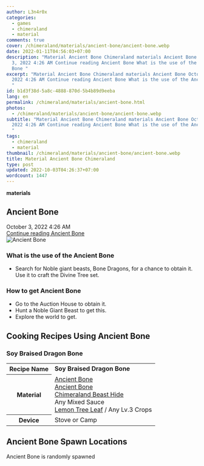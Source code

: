```yaml
---
author: L3n4r0x
categories:
  - games
  - chimeraland
  - material
comments: true
cover: /chimeraland/materials/ancient-bone/ancient-bone.webp
date: 2022-01-11T04:56:03+07:00
description: "Material Ancient Bone Chimeraland materials Ancient Bone October
  3, 2022 4:26 AM Continue reading Ancient Bone What is the use of the Ancient
  Bone "
excerpt: "Material Ancient Bone Chimeraland materials Ancient Bone October 3,
  2022 4:26 AM Continue reading Ancient Bone What is the use of the Ancient Bone
  "
id: b1d3f38d-5a8c-4888-870d-5b4b89d9eeba
lang: en
permalink: /chimeraland/materials/ancient-bone.html
photos:
  - /chimeraland/materials/ancient-bone/ancient-bone.webp
subtitle: "Material Ancient Bone Chimeraland materials Ancient Bone October 3,
  2022 4:26 AM Continue reading Ancient Bone What is the use of the Ancient Bone
  "
tags:
  - chimeraland
  - material
thumbnail: /chimeraland/materials/ancient-bone/ancient-bone.webp
title: Material Ancient Bone Chimeraland
type: post
updated: 2022-10-03T04:26:37+07:00
wordcount: 1447
---
```


<link
  rel="stylesheet"
  href="https://rawcdn.githack.com/dimaslanjaka/Web-Manajemen/870a349/css/bootstrap-5-3-0-alpha3-wrapper.css"
/>
<section id="bootstrap-wrapper">
  <div data-bs-theme="dark">
    <div
      class="row g-0 border rounded overflow-hidden flex-md-row mb-4 shadow-sm position-relative bg-dark text-light"
    >
      <div class="col p-4 d-flex flex-column position-static">
        <strong class="d-inline-block mb-2 text-success">materials</strong>
        <h2 class="mb-0">Ancient Bone</h2>
        <div class="mb-1 text-muted">October 3, 2022 4:26 AM</div>
        <a
          href="/chimeraland/materials/ancient-bone.html"
          class="stretched-link d-none text-primary"
          >Continue reading Ancient Bone</a
        >
      </div>
      <div class="col-auto d-none d-md-block d-lg-block">
        <img
          src="https://www.webmanajemen.com/chimeraland/materials/ancient-bone/ancient-bone.webp"
          alt="Ancient Bone"
        />
      </div>
    </div>
    <div class="row">
      <div class="col-lg-6 col-12 mb-2">
        <div class="card">
          <div class="card-body">
            <h3 class="card-title">What is the use of the Ancient Bone</h3>
            <div class="card-text">
              <ul>
                <li>
                  Search for Noble giant beasts, Bone Dragons, for a chance to
                  obtain it. Use it to craft the Divine Tree set.
                </li>
              </ul>
            </div>
          </div>
        </div>
      </div>
      <div class="col-lg-6 col-12 mb-2">
        <div class="card">
          <div class="card-body">
            <h3 class="card-title">How to get Ancient Bone</h3>
            <div class="card-text">
              <ul>
                <li>Go to the Auction House to obtain it.</li>
                <li>Hunt a Noble Giant Beast to get this.</li>
                <li>Explore the world to get.</li>
              </ul>
            </div>
          </div>
        </div>
      </div>
      <div class="col-12 mb-2">
        <h2 id="cookable">Cooking Recipes Using Ancient Bone</h2>
        <div id="recipe-soy-braised-dragon-bone">
          <h3 id="item-soy-braised-dragon-bone">Soy Braised Dragon Bone</h3>
          <div class="mb-2">
            <table class="table">
              <tr>
                <th>Recipe Name</th>
                <td><b>Soy Braised Dragon Bone</b></td>
              </tr>
              <tr>
                <th>Material</th>
                <td>
                  <a
                    class="text-decoration-none text-primary"
                    href="/chimeraland/materials/ancient-bone.html"
                    >Ancient Bone</a
                  ><br /><a
                    class="text-decoration-none text-primary"
                    href="/chimeraland/materials/ancient-bone.html"
                    >Ancient Bone</a
                  ><br /><a
                    class="text-decoration-none text-primary"
                    href="/chimeraland/materials/chimeraland-beast-hide.html"
                    >Chimeraland Beast Hide</a
                  ><br />Any Mixed Sauce<br /><a
                    class="text-decoration-none text-primary"
                    href="/chimeraland/materials/lemon-tree-leaf.html"
                    >Lemon Tree Leaf</a
                  ><span> / </span>Any Lv.3 Crops
                </td>
              </tr>
              <tr>
                <th>Device</th>
                <td>Stove or Camp</td>
              </tr>
            </table>
          </div>
        </div>
      </div>
      <div class="col-12 mb-2">
        <h2>Ancient Bone Spawn Locations</h2>
        <p>Ancient Bone is randomly spawned</p>
      </div>
    </div>
  </div>
</section>